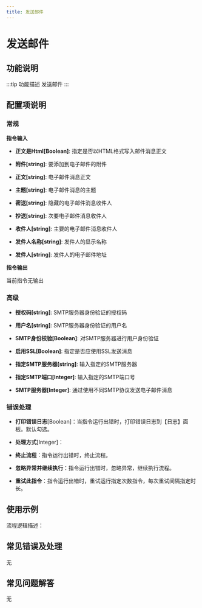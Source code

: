 ```yaml
---
title: 发送邮件
---
```


# 发送邮件

## 功能说明

:::tip 功能描述
发送邮件
:::

## 配置项说明

### 常规

**指令输入**

- **正文是Html[Boolean]**: 指定是否以HTML格式写入邮件消息正文

- **附件[string]**: 要添加到电子邮件的附件

- **正文[string]**: 电子邮件消息正文

- **主题[string]**: 电子邮件消息的主题

- **密送[string]**: 隐藏的电子邮件消息收件人

- **抄送[string]**: 次要电子邮件消息收件人

- **收件人[string]**: 主要的电子邮件消息收件人

- **发件人名称[string]**: 发件人的显示名称

- **发件人[string]**: 发件人的电子邮件地址


**指令输出**

当前指令无输出

### 高级

- **授权码[string]**: SMTP服务器身份验证的授权码

- **用户名[string]**: SMTP服务器身份验证的用户名

- **SMTP身份校验[Boolean]**: 对SMTP服务器进行用户身份验证

- **启用SSL[Boolean]**: 指定是否应使用SSL发送消息

- **指定SMTP服务器[string]**: 输入指定的SMTP服务器

- **指定SMTP端口[Integer]**: 输入指定的SMTP端口号

- **SMTP服务器[Integer]**: 通过使用不同SMTP协议发送电子邮件消息

### 错误处理

- **打印错误日志**[Boolean]：当指令运行出错时，打印错误日志到【日志】面板。默认勾选。

- **处理方式**[Integer]：

 - **终止流程**：指令运行出错时，终止流程。

 - **忽略异常并继续执行**：指令运行出错时，忽略异常，继续执行流程。

 - **重试此指令**：指令运行出错时，重试运行指定次数指令，每次重试间隔指定时长。

## 使用示例

流程逻辑描述：

## 常见错误及处理

无

## 常见问题解答

无

